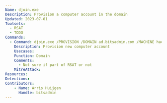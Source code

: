 ```yaml
---
Name: djoin.exe
Description: Provision a computer account in the domain
Updated: 2023-07-01
Toolsets:
  - RSAT
  - TODO
Commands:
  - Command: djoin.exe /PROVISION /DOMAIN ad.bitsadmin.com /MACHINE hacker /SAVEFILE hacker.txt /DEFPWD /PRINTBLOB /NETBIOS hacker
    Description: Provision new computer account
    Usecases:
    Function: Domain
    Comments:
      - Not sure if part of RSAT or not
    MitreAttack:
Resources:
Detections:
Contributors:
    - Name: Arris Huijgen
      Handle: bitsadmin
---
```

